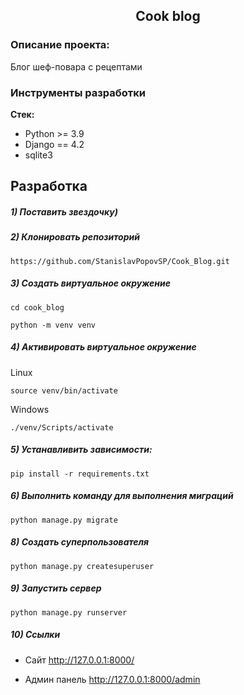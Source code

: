 <h2 align="center">Cook blog</h2>


### Описание проекта:
Блог шеф-повара с рецептами


### Инструменты разработки

**Стек:**
- Python >= 3.9
- Django == 4.2
- sqlite3

## Разработка

##### 1) Поставить звездочку)

##### 2) Клонировать репозиторий

    https://github.com/StanislavPopovSP/Cook_Blog.git

##### 3) Создать виртуальное окружение

    cd cook_blog
    
    python -m venv venv
    
##### 4) Активировать виртуальное окружение
    
Linux

    source venv/bin/activate
    
Windows

    ./venv/Scripts/activate

##### 5) Устанавливить зависимости:

    pip install -r requirements.txt

##### 6) Выполнить команду для выполнения миграций

    python manage.py migrate
    
##### 8) Создать суперпользователя

    python manage.py createsuperuser
    
##### 9) Запустить сервер

    python manage.py runserver

##### 10) Ссылки

- Сайт http://127.0.0.1:8000/

- Админ панель http://127.0.0.1:8000/admin